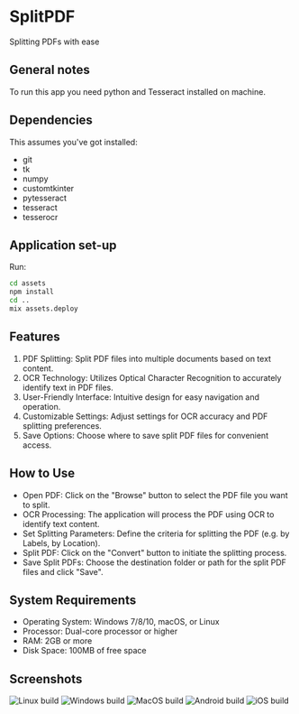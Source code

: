 # SplitPDF
Splitting PDFs with ease


## General notes

To run this app you need python and Tesseract installed on machine.

## Dependencies

This assumes you've got installed:

- git
- tk
- numpy
- customtkinter
- pytesseract
- tesseract
- tesserocr


## Application set-up

Run:

```bash
cd assets
npm install
cd ..
mix assets.deploy
```

## Features
1) PDF Splitting: Split PDF files into multiple documents based on text content.
2) OCR Technology: Utilizes Optical Character Recognition to accurately identify text in PDF files.
3) User-Friendly Interface: Intuitive design for easy navigation and operation.
4) Customizable Settings: Adjust settings for OCR accuracy and PDF splitting preferences.
5) Save Options: Choose where to save split PDF files for convenient access.

## How to Use
- Open PDF: Click on the "Browse" button to select the PDF file you want to split.
- OCR Processing: The application will process the PDF using OCR to identify text content.
- Set Splitting Parameters: Define the criteria for splitting the PDF (e.g. by Labels, by Location).
- Split PDF: Click on the "Convert" button to initiate the splitting process.
- Save Split PDFs: Choose the destination folder or path for the split PDF files and click "Save".


## System Requirements
- Operating System: Windows 7/8/10, macOS, or Linux
- Processor: Dual-core processor or higher
- RAM: 2GB or more
- Disk Space: 100MB of free space

## Screenshots

![Linux build](/nodeploy/linux_todo.png?raw=true "Linux build")
![Windows build](/nodeploy/windows_todo.png?raw=true "Windows build")
![MacOS build](/nodeploy/macos_todo.png?raw=true "MacOS build")
![Android build](/nodeploy/android_todo.png?raw=true "Android build")
![iOS build](/nodeploy/ios_todo.png?raw=true "iOS build")


